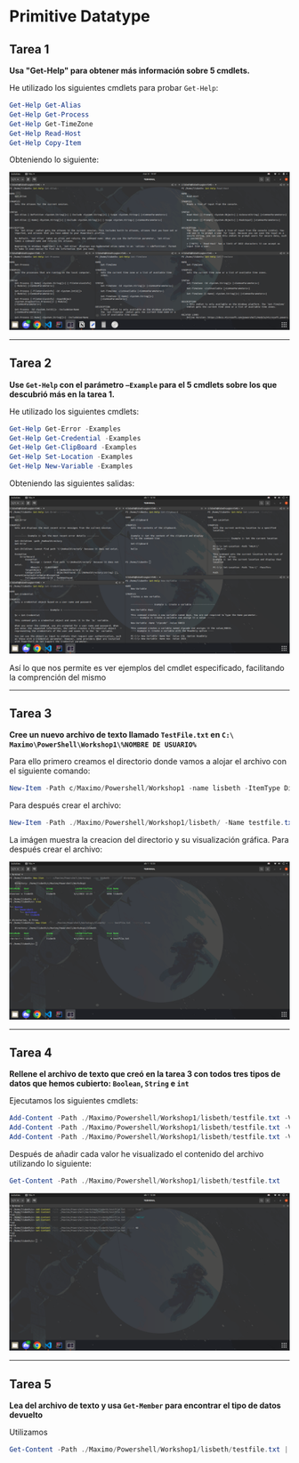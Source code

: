 # Primitive Datatype

## Tarea 1

**Usa "Get-Help" para obtener más información sobre 5 cmdlets.**

He utilizado los siguientes cmdlets para probar `Get-Help`:

```powershell
Get-Help Get-Alias
Get-Help Get-Process
Get-Help Get-TimeZone
Get-Help Read-Host
Get-Help Copy-Item
```

Obteniendo lo siguiente:

 ![Ejercicio 1](imagenes/ej1.png)

---

## Tarea 2

**Use `Get-Help` con el parámetro `–Example` para el 5 cmdlets sobre los que descubrió más en la tarea 1.**

He utilizado los siguientes cmdlets:

```powershell
Get-Help Get-Error -Examples
Get-Help Get-Credential -Examples
Get-Help Get-ClipBoard -Examples
Get-Help Set-Location -Examples
Get-Help New-Variable -Examples
```

Obteniendo las siguientes salidas:

 ![Ejercicio 2](imagenes/ej2.png)

 Así lo que nos permite es ver ejemplos del cmdlet especificado, facilitando la comprención del mismo

---

## Tarea 3

**Cree un nuevo archivo de texto llamado `TestFile.txt` en `C:\ Maximo\PowerShell\Workshop1\%NOMBRE DE USUARIO%`**

Para ello primero creamos el directorio donde vamos a alojar el archivo con el siguiente comando:

```powershell
New-Item -Path c/Maximo/Powershell/Workshop1 -name lisbeth -ItemType Directory 
```

Para después crear el archivo:

```powershell
New-Item -Path ./Maximo/Powershell/Workshop1/lisbeth/ -Name testfile.txt -ItemType File
```

La imágen muestra la creacion del directorio y su visualización gráfica. Para después crear el archivo:

![Ejercicio 3](imagenes/ej31.png)

---

## Tarea 4

**Rellene el archivo de texto que creó en la tarea 3 con todos tres tipos de datos que hemos cubierto: `Boolean`, `String` e `int`**

Ejecutamos los siguientes cmdlets:

```powershell
Add-Content -Path ./Maximo/Powershell/Workshop1/lisbeth/testfile.txt -Value True 
Add-Content -Path ./Maximo/Powershell/Workshop1/lisbeth/testfile.txt -Value "Hello"
Add-Content -Path ./Maximo/Powershell/Workshop1/lisbeth/testfile.txt -Value 42
```

Después de añadir cada valor he visualizado el contenido del archivo utilizando lo siguiente:

```powershell
Get-Content -Path ./Maximo/Powershell/Workshop1/lisbeth/testfile.txt 
```

![Ejercicio 4](imagenes/ej4.png)

---

## Tarea 5

**Lea del archivo de texto y usa `Get-Member` para encontrar el tipo de datos devuelto**

Utilizamos 

```powershell
Get-Content -Path ./Maximo/Powershell/Workshop1/lisbeth/testfile.txt | Get-Member 
```